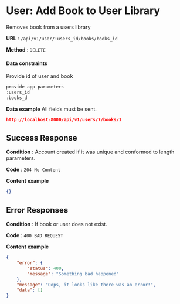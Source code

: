 # User: Add Book to User Library

Removes book from a users library

**URL** : `/api/v1/user/:users_id/books/books_id`

**Method** : `DELETE`

#### Data constraints

Provide id of user and book

```javascript
provide app parameters
:users_id
:books_d
```

**Data example** All fields must be sent.

```json
http://localhost:8000/api/v1/users/7/books/1
```

## Success Response

**Condition** : Account created if it was unique and conformed to length parameters.

**Code** : `204 No Content`

**Content example**

```json
{}
```

## Error Responses

**Condition** : If book or user does not exist.

**Code** : `400 BAD REQUEST`

**Content example**

```json
{
    "error": {
        "status": 400,
        "message": "Something bad happened"
    },
    "message": "Oops, it looks like there was an error!",
    "data": []
}
```


